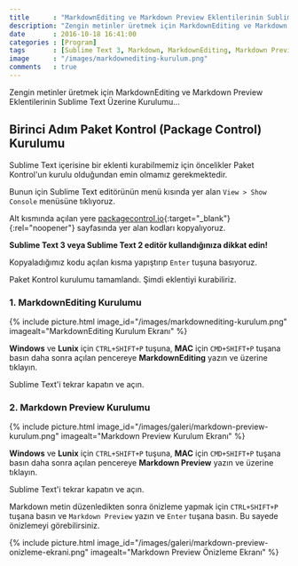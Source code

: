 ```yaml
---
title      : "MarkdownEditing ve Markdown Preview Eklentilerinin Sublime Text Üzerine Kurulumu"
description: "Zengin metinler üretmek için MarkdownEditing ve Markdown Preview Eklentilerinin Sublime Text Üzerine Kurulumu..."
date       : 2016-10-18 16:41:00
categories : [Program]
tags       : [Sublime Text 3, Markdown, MarkdownEditing, Markdown Preview]
image      : "/images/markdownediting-kurulum.png"
comments   : true
---
```


Zengin metinler üretmek için MarkdownEditing ve Markdown Preview Eklentilerinin Sublime Text Üzerine Kurulumu...

## Birinci Adım Paket Kontrol (Package Control) Kurulumu

Sublime Text içerisine bir eklenti kurabilmemiz için öncelikler Paket Kontrol'un kurulu olduğundan emin olmamız gerekmektedir.

Bunun için Sublime Text editörünün menü kısında yer alan `View > Show Console` menüsüne tıklıyoruz.

Alt kısmında açılan yere [packagecontrol.io](https://packagecontrol.io/installation){:target="_blank"}{:rel="noopener"} sayfasında yer alan kodları kopyalıyoruz.

**Sublime Text 3 veya Sublime Text 2 editör kullandığınıza dikkat edin!**

Kopyaladığımız kodu açılan kısma yapıştırıp `Enter` tuşuna basıyoruz.

Paket Kontrol kurulumu tamamlandı. Şimdi eklentiyi kurabiliriz.

### 1. MarkdownEditing Kurulumu

{% include picture.html image_id="/images/markdownediting-kurulum.png" imagealt="MarkdownEditing Kurulum Ekranı" %}

**Windows** ve **Lunix** için `CTRL+SHIFT+P` tuşuna, 
**MAC** için `CMD+SHIFT+P` tuşana basın daha sonra açılan pencereye **MarkdownEditing** yazın ve üzerine tıklayın.

Sublime Text'i tekrar kapatın ve açın.

### 2. Markdown Preview Kurulumu

{% include picture.html image_id="/images/galeri/markdown-preview-kurulum.png" imagealt="Markdown Preview Kurulum Ekranı" %}

**Windows** ve **Lunix** için `CTRL+SHIFT+P` tuşuna, 
**MAC** için `CMD+SHIFT+P` tuşana basın daha sonra açılan pencereye **Markdown Preview** yazın ve üzerine tıklayın.

Sublime Text'i tekrar kapatın ve açın.

Markdown metin düzenledikten sonra önizleme yapmak için `CTRL+SHIFT+P` tuşana basın ve `Markdown Preview` yazın ve `Enter` tuşana basın. Bu sayede önizlemeyi görebilirsiniz. 

{% include picture.html image_id="/images/galeri/markdown-preview-onizleme-ekrani.png" imagealt="Markdown Preview Önizleme Ekranı" %}
